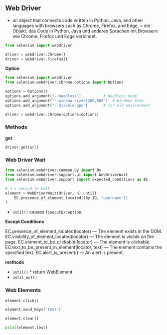

## Web Driver
* an object that connects code written in Python, Java, and other languages with browsers such as Chrome, Firefox, and Edge. = ein Objekt, das Code in Python, Java und anderen Sprachen mit Browsern wie Chrome, Firefox und Edge verbindet.

```python
from selenium import webdriver

driver = webdriver.Chrome()
driver = webdriver.Firefox()
```

**Option**
```python
from selenium import webdriver
from selenium.webdriver.chrome.options import Options

options = Options()
options.add_argument("--headless")          # Headless mode
options.add_argument("--window-size=1200,800")  # Windows Size
options.add_argument("--disable-gpu")       # for old environment

driver = webdriver.Chrome(options=options)
```
### Methods

**get**
```pythons
driver.get(url)
```

### Web Driver Wait

```python
from selenium.webdriver.common.by import By
from selenium.webdriver.support.ui import WebDriverWait
from selenium.webdriver.support import expected_conditions as EC

# n = second to wait
element = WebDriverWait(driver, n).until(
    EC.presence_of_element_located((By.ID, "username"))
)
```
* `until()` causes `TimeoutException`.

**Except Conditions**

EC.presence_of_element_located(locator) — The element exists in the DOM.
EC.visibility_of_element_located(locator) — The element is visible on the page.
EC.element_to_be_clickable(locator) — The element is clickable.
EC.text_to_be_present_in_element(locator, text) — The element contains the specified text.
EC.alert_is_present() — An alert is present.


**methods**
* `until()`
        * return WebElement
* `until_not()`

### Web Elements

```python
element.click()

element.send_keys("text")

element.clear()

print(element.text)
```
